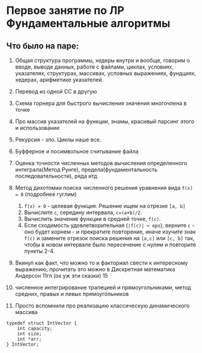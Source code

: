 # Первое занятие по ЛР Фундаментальные алгоритмы

## Что было на паре:

1. Общая структура программы, хедеры внутри и вообще, говорим о вводе, выводе данных, работе с файлами, циклах, условиях, указателях, структурах, массивах, условных выражениях, фундциях, хедерах, арифметике указателей.

2. Перевод из одной СС в другую

3. Схема горнера для быстрого вычисления значения многочлена в точке

4. Про массив указателей на функции, энамы, красивый парсинг этого и использование

5. Рекурсия - зло. Циклы наше все.

6. Буфферное и посимвольное считывание файла

7. Оценка точности численных методов вычисления определенного интеграла(Метод Рунге), предела(фундаментальность последовательности), ряда итд

8. Метод дихотомии поиска численного решения уравнения вида `f(x) = 0` (подробнее гуглим)
    1. `f(x) = 0` - целевая функция. Решение ищем на отрезке `[a, b]`
    2. Вычислите `c`, середину интервала, `c=(a+b)/2`.
    3. Вычислить значение функции в средней точке, `f(c)`.
    4. Если сходимость удовлетворительная (`|f(c)| < eps`), верните `c` - оно будет корнем - и прекратите повторение, иначе изучите знак `f(c)` и замените отрезок поиска решения на `[a,с]` или `[с, b]`  так, чтобы в новом интервале было пересечение c нулем и повторите пункты 2-4.

9. Вкинул как факт, что можно то и факториал свести к интересному выражению, прочитать это можно в Дискретная математика Андерсон 11гл (ох уж эти сказки)
15

10. численное интегрирование трапецией и прямоугольниками, метод средних, правых и левых прямоугольников

11. Просто вспомнили про реализацию классическую динамического массива
```
typedef struct IntVector {
    int capacity;
    int size;
    int *arr;
} IntVector;
```